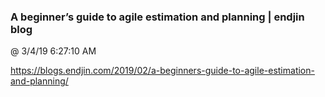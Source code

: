 ﻿

### A beginner’s guide to agile estimation and planning | endjin blog
@ 3/4/19 6:27:10 AM

https://blogs.endjin.com/2019/02/a-beginners-guide-to-agile-estimation-and-planning/

